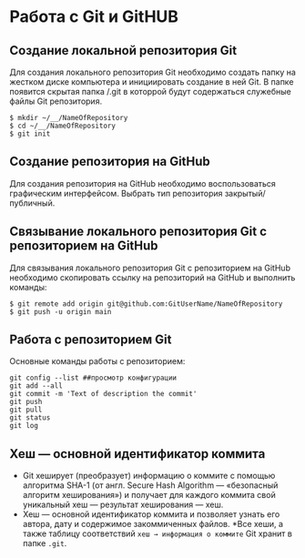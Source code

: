 # Работа с Git и GitHUB
## Создание локальной репозитория Git

Для создания локального репозитория Git необходимо создать папку на жестком диске компьютера и инициировать создание в ней Git. В папке появится скрытая папка /.git в которрой будут содержаться служебные файлы Git репозитория.
```
$ mkdir ~/__/NameOfRepository
$ cd ~/__/NameOfRepository
$ git init
```

## Создание репозитория на GitHub

Для создания репозитория на GitHub необходимо воспользоваться графическим интерфейсом. Выбрать тип репозитория закрытый/публичный.


## Связывание локального репозитория Git с репозиторием на GitHub
Для связывания локального репозитория Git с репозиторием на GitHub необходимо скопировать ссылку на репозиторий на GitHub и выполнить команды:
```
$ git remote add origin git@github.com:GitUserName/NameOfRepository
$ git push -u origin main
```

## Работа с репозиторием Git
Основные команды работы с репозиторием:
```
git config --list ##просмотр конфигурации
git add --all
git commit -m 'Text of description the commit'
git push
git pull
git status
git log
```

## Хеш — основной идентификатор коммита

* Git хеширует (преобразует) информацию о коммите с помощью алгоритма SHA-1 (от англ. Secure Hash Algorithm — «безопасный алгоритм хеширования») и получает для каждого коммита свой уникальный хеш — результат хеширования — хеш.
* Хеш — основной идентификатор коммита и позволяет узнать его автора, дату и содержимое закоммиченных файлов.
*Все хеши, а также таблицу соответствий ```хеш → информация о коммите``` Git хранит в папке ```.git```.